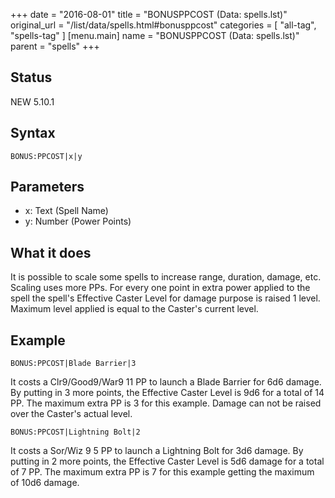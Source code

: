 +++
date = "2016-08-01"
title = "BONUSPPCOST (Data: spells.lst)"
original_url = "/list/data/spells.html#bonusppcost"
categories = [ "all-tag", "spells-tag" ]
[menu.main]
    name = "BONUSPPCOST (Data: spells.lst)"
    parent = "spells"
+++

## Status

NEW 5.10.1

## Syntax

`BONUS:PPCOST|x|y`

## Parameters

-   x: Text (Spell Name)
-   y: Number (Power Points)



What it does
------------

It is possible to scale some spells to increase range, duration, damage,
etc. Scaling uses more PPs. For every one point in extra power applied
to the spell the spell's Effective Caster Level for damage purpose is
raised 1 level. Maximum level applied is equal to the Caster's current
level.

Example
-------

`BONUS:PPCOST|Blade Barrier|3`

It costs a Clr9/Good9/War9 11 PP to launch a Blade Barrier for 6d6
damage. By putting in 3 more points, the Effective Caster Level is 9d6
for a total of 14 PP. The maximum extra PP is 3 for this example. Damage
can not be raised over the Caster's actual level.

`BONUS:PPCOST|Lightning Bolt|2`

It costs a Sor/Wiz 9 5 PP to launch a Lightning Bolt for 3d6 damage. By
putting in 2 more points, the Effective Caster Level is 5d6 damage for a
total of 7 PP. The maximum extra PP is 7 for this example getting the
maximum of 10d6 damage.

